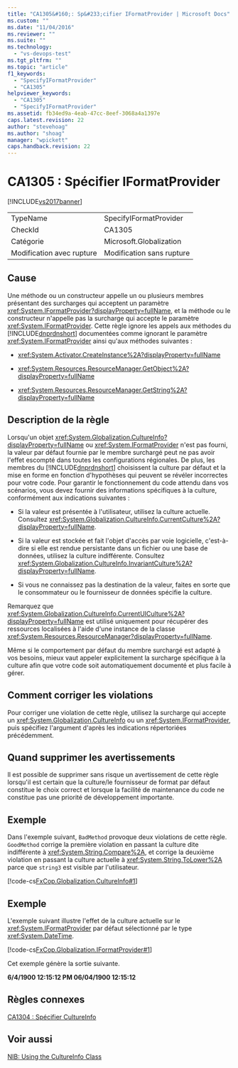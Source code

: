 ```yaml
---
title: "CA1305&#160;: Sp&#233;cifier IFormatProvider | Microsoft Docs"
ms.custom: ""
ms.date: "11/04/2016"
ms.reviewer: ""
ms.suite: ""
ms.technology: 
  - "vs-devops-test"
ms.tgt_pltfrm: ""
ms.topic: "article"
f1_keywords: 
  - "SpecifyIFormatProvider"
  - "CA1305"
helpviewer_keywords: 
  - "CA1305"
  - "SpecifyIFormatProvider"
ms.assetid: fb34ed9a-4eab-47cc-8eef-3068a4a1397e
caps.latest.revision: 22
author: "stevehoag"
ms.author: "shoag"
manager: "wpickett"
caps.handback.revision: 22
---
```

# CA1305&#160;: Sp&#233;cifier IFormatProvider
[!INCLUDE[vs2017banner](../code-quality/includes/vs2017banner.md)]

|||  
|-|-|  
|TypeName|SpecifyIFormatProvider|  
|CheckId|CA1305|  
|Catégorie|Microsoft.Globalization|  
|Modification avec rupture|Modification sans rupture|  
  
## Cause  
 Une méthode ou un constructeur appelle un ou plusieurs membres présentant des surcharges qui acceptent un paramètre <xref:System.IFormatProvider?displayProperty=fullName>, et la méthode ou le constructeur n'appelle pas la surcharge qui accepte le paramètre <xref:System.IFormatProvider>.  Cette règle ignore les appels aux méthodes du [!INCLUDE[dnprdnshort](../code-quality/includes/dnprdnshort_md.md)] documentées comme ignorant le paramètre <xref:System.IFormatProvider> ainsi qu'aux méthodes suivantes :  
  
-   <xref:System.Activator.CreateInstance%2A?displayProperty=fullName>  
  
-   <xref:System.Resources.ResourceManager.GetObject%2A?displayProperty=fullName>  
  
-   <xref:System.Resources.ResourceManager.GetString%2A?displayProperty=fullName>  
  
## Description de la règle  
 Lorsqu'un objet <xref:System.Globalization.CultureInfo?displayProperty=fullName> ou <xref:System.IFormatProvider> n'est pas fourni, la valeur par défaut fournie par le membre surchargé peut ne pas avoir l'effet escompté dans toutes les configurations régionales.  De plus, les membres du [!INCLUDE[dnprdnshort](../code-quality/includes/dnprdnshort_md.md)] choisissent la culture par défaut et la mise en forme en fonction d'hypothèses qui peuvent se révéler incorrectes pour votre code.  Pour garantir le fonctionnement du code attendu dans vos scénarios, vous devez fournir des informations spécifiques à la culture, conformément aux indications suivantes :  
  
-   Si la valeur est présentée à l'utilisateur, utilisez la culture actuelle.  Consultez <xref:System.Globalization.CultureInfo.CurrentCulture%2A?displayProperty=fullName>.  
  
-   Si la valeur est stockée et fait l'objet d'accès par voie logicielle, c'est\-à\-dire si elle est rendue persistante dans un fichier ou une base de données, utilisez la culture indifférente.  Consultez <xref:System.Globalization.CultureInfo.InvariantCulture%2A?displayProperty=fullName>.  
  
-   Si vous ne connaissez pas la destination de la valeur, faites en sorte que le consommateur ou le fournisseur de données spécifie la culture.  
  
 Remarquez que <xref:System.Globalization.CultureInfo.CurrentUICulture%2A?displayProperty=fullName> est utilisé uniquement pour récupérer des ressources localisées à l'aide d'une instance de la classe <xref:System.Resources.ResourceManager?displayProperty=fullName>.  
  
 Même si le comportement par défaut du membre surchargé est adapté à vos besoins, mieux vaut appeler explicitement la surcharge spécifique à la culture afin que votre code soit automatiquement documenté et plus facile à gérer.  
  
## Comment corriger les violations  
 Pour corriger une violation de cette règle, utilisez la surcharge qui accepte un <xref:System.Globalization.CultureInfo> ou un <xref:System.IFormatProvider>, puis spécifiez l'argument d'après les indications répertoriées précédemment.  
  
## Quand supprimer les avertissements  
 Il est possible de supprimer sans risque un avertissement de cette règle lorsqu'il est certain que la culture\/le fournisseur de format par défaut constitue le choix correct et lorsque la facilité de maintenance du code ne constitue pas une priorité de développement importante.  
  
## Exemple  
 Dans l'exemple suivant, `BadMethod` provoque deux violations de cette règle.  `GoodMethod` corrige la première violation en passant la culture dite indifférente à <xref:System.String.Compare%2A>, et corrige la deuxième violation en passant la culture actuelle à <xref:System.String.ToLower%2A> parce que `string3` est visible par l'utilisateur.  
  
 [!code-cs[FxCop.Globalization.CultureInfo#1](../code-quality/codesnippet/CSharp/ca1305-specify-iformatprovider_1.cs)]  
  
## Exemple  
 L'exemple suivant illustre l'effet de la culture actuelle sur le <xref:System.IFormatProvider> par défaut sélectionné par le type <xref:System.DateTime>.  
  
 [!code-cs[FxCop.Globalization.IFormatProvider#1](../code-quality/codesnippet/CSharp/ca1305-specify-iformatprovider_2.cs)]  
  
 Cet exemple génère la sortie suivante.  
  
  **6\/4\/1900 12:15:12 PM 06\/04\/1900 12:15:12**   
## Règles connexes  
 [CA1304 : Spécifier CultureInfo](../Topic/CA1304:%20Specify%20CultureInfo.md)  
  
## Voir aussi  
 [NIB: Using the CultureInfo Class](http://msdn.microsoft.com/fr-fr/d4329e34-64c3-4d1e-8c73-5b0ee626ba7a)